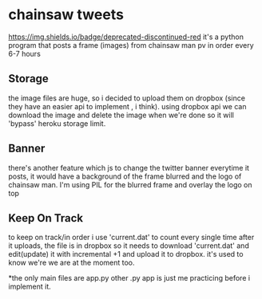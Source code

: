 # chainsaw tweets
<object> https://img.shields.io/badge/deprecated-discontinued-red
it's a python program that posts a frame (images) from 
chainsaw man pv in order every 6-7 hours

## Storage

the image files are huge, so i decided to upload them on dropbox (since they have an easier api to implement , i think).
using dropbox api we can download the image and delete the image when we're done
so it will 'bypass' heroku storage limit.
 
## Banner
there's another feature which js to change the twitter banner
everytime it posts, it would have a background of the frame blurred
and the logo of chainsaw man. I'm using PIL for the blurred frame and overlay the logo 
on top

## Keep On Track

to keep on track/in order i use 'current.dat' to count every single time
after it uploads, the file is in dropbox so it needs to download 'current.dat' 
and edit(update) it with incremental +1 and upload it to dropbox.
it's used to know we're we are at the moment too.

*the only main files are app.py other .py app is just me practicing before i implement it.
